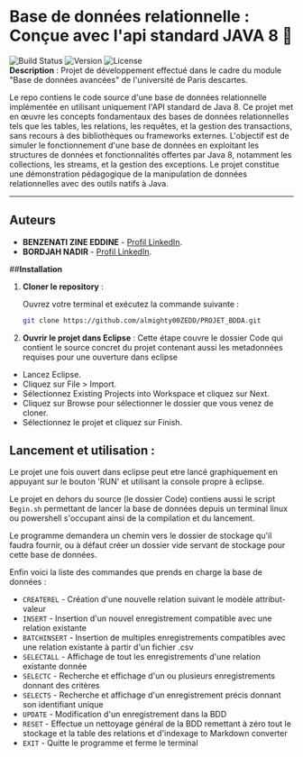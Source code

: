 # **Base de données relationnelle : Conçue avec l'api standard JAVA 8** 🚀

![Build Status](https://img.shields.io/badge/build-passing-brightgreen) ![Version](https://img.shields.io/badge/version-1.0.0-blue) ![License](https://img.shields.io/badge/license-MIT-green)  
**Description** : 
Projet de développement effectué dans le cadre du module "Base de données avancées" de l'université de Paris descartes.

Le repo contiens le code source d'une base de données relationnelle implémentée en utilisant uniquement l'API standard de Java 8. Ce projet met en œuvre les concepts fondamentaux des bases de données relationnelles tels que les tables, les relations, les requêtes, et la gestion des transactions, sans recours à des bibliothèques ou frameworks externes. L'objectif est de simuler le fonctionnement d'une base de données en exploitant les structures de données et fonctionnalités offertes par Java 8, notamment les collections, les streams, et la gestion des exceptions. Le projet constitue une démonstration pédagogique de la manipulation de données relationnelles avec des outils natifs à Java.

---

## **Auteurs**
- **BENZENATI ZINE EDDINE** - [Profil LinkedIn](https://www.linkedin.com/in/zine-eddine-benzenati-545388174/).
- **BORDJAH NADIR** - [Profil LinkedIn](https://www.linkedin.com/in/nadir-bordjah-234675206/).

##**Installation**
1. **Cloner le repository** :

   Ouvrez votre terminal et exécutez la commande suivante :

   ```bash
   git clone https://github.com/almighty00ZEDD/PROJET_BDDA.git
   ```
2. **Ouvrir le projet dans Eclipse** :
   Cette étape couvre le dossier Code qui contient le source concret du projet contenant aussi les metadonnées requises pour une ouverture dans eclipse

- Lancez Eclipse.
- Cliquez sur File > Import.
- Sélectionnez Existing Projects into Workspace et cliquez sur Next.
- Cliquez sur Browse pour sélectionner le dossier que vous venez de cloner.
- Sélectionnez le projet et cliquez sur Finish.

## **Lancement et utilisation** :
Le projet une fois ouvert dans eclipse peut etre lancé graphiquement en appuyant sur le bouton 'RUN' et utilisant la console propre à eclipse.

Le projet en dehors du source (le dossier Code) contiens aussi le script `Begin.sh` permettant de lancer la base de données depuis un terminal linux ou powershell s'occupant ainsi de la compilation et du lancement.

Le programme demandera un chemin vers le dossier de stockage qu'il faudra fournir, ou à défaut créer un dossier vide servant de stockage pour cette base de données.

Enfin voici la liste des commandes que prends en charge la base de données :
- `CREATEREL` - Création d'une nouvelle relation suivant le modèle attribut-valeur
- `INSERT` - Insertion d'un nouvel enregistrement compatible avec une relation existante
- `BATCHINSERT` - Insertion de multiples enregistrements compatibles avec une relation existante à partir d'un fichier .csv
- `SELECTALL` - Affichage de tout les enregistrements d'une relation existante donnée
- `SELECTC` - Recherche et effichage d'un ou plusieurs enregistrements donnant des critères
- `SELECTS` - Recherche et affichage d'un enregistrement précis donnant son identifiant unique
- `UPDATE` - Modification d'un enregistrement dans la BDD
- `RESET` - Effectue un nettoyage général de la BDD remettant à zéro tout le stockage et la table des relations et d'indexage
to Markdown converter
- `EXIT` - Quitte le programme et ferme le terminal
